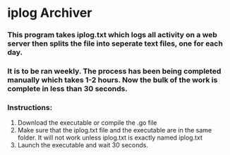 # iplog Archiver

### This program takes iplog.txt which logs all activity on a web server then splits the file into seperate text files, one for each day.

### It is to be ran weekly. The process has been being completed manually which takes 1-2 hours. Now the bulk of the work is complete in less than 30 seconds.

### Instructions: 

1. Download the executable or compile the .go file
2. Make sure that the iplog.txt file and the executable are in the same folder. It will not work unless iplog.txt is exactly named iplog.txt
3. Launch the executable and wait 30 seconds.
